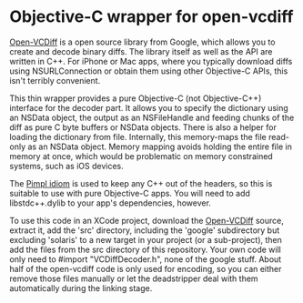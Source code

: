 # Objective-C wrapper for open-vcdiff

[Open-VCDiff][] is a open source library from Google, which allows you to create and decode binary diffs. The library itself as well as the API are written in C++. For iPhone or Mac apps, where you typically download diffs using NSURLConnection or obtain them using other Objective-C APIs, this isn't terribly convenient.

This thin wrapper provides a pure Objective-C (not Objective-C++) interface for the decoder part. It allows you to specify the dictionary using an NSData object, the output as an NSFileHandle and feeding chunks of the diff as pure C byte buffers or NSData objects. There is also a helper for loading the dictionary from file. Internally, this memory-maps the file read-only as an NSData object. Memory mapping avoids holding the entire file in memory at once, which would be problematic on memory constrained systems, such as iOS devices.

The [Pimpl idiom][pimplobjc] is used to keep any C++ out of the headers, so this is suitable to use with pure Objective-C apps. You will need to add libstdc++.dylib to your app's dependencies, however.

To use this code in an XCode project, download the [Open-VCDiff][] source, extract it, add the 'src' directory, including the 'google' subdirectory but excluding 'solaris' to a new target in your project (or a sub-project), then add the files from the src directory of this repository. Your own code will only need to #import "VCDiffDecoder.h", none of the google stuff. About half of the open-vcdiff code is only used for encoding, so you can either remove those files manually or let the deadstripper deal with them automatically during the linking stage.

[open-vcdiff]: http://code.google.com/p/open-vcdiff/
[pimplobjc]: http://philjordan.eu/article/strategies-for-using-c++-in-objective-c-projects
